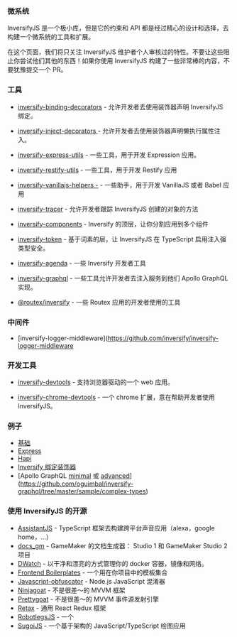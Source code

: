 ### 微系统

InversifyJS 是一个极小库，但是它的约束和 API 都是经过精心的设计和选择，去构建一个微系统的工具和扩展。

在这个页面，我们将只关注 InversifyJS 维护者个人审核过的特性。不要让这些阻止你尝试他们其他的东西！如果你使用 InversifyJS 构建了一些非常棒的内容，不要犹豫提交一个 PR。

### 工具

- [inversify-binding-decorators](https://github.com/inversify/inversify-binding-decorators) - 允许开发者去使用装饰器声明 InversifyJS 绑定。

- [inversify-inject-decorators ](https://github.com/inversify/inversify-inject-decorators) - 允许开发者去使用装饰器声明懒执行属性注入。

- [inversify-express-utils](https://github.com/inversify/inversify-express-utils) - 一些工具，用于开发 Expression 应用。

- [inversify-restify-utils](https://github.com/inversify/inversify-restify-utils) - 一些工具，用于开发 Restify 应用

- [inversify-vanillajs-helpers -](https://github.com/inversify/inversify-vanillajs-helpers) - 一些助手，用于开发 VanillaJS 或者 Babel 应用

- [inversify-tracer](https://github.com/tiagomestre/inversify-tracer) - 允许开发者跟踪 InversifyJS 创建的对象的方法

- [inversify-components](https://github.com/webcomputing/inversify-components) - Inversify 的顶层，让你分割应用到多个组件

- [inversify-token](https://github.com/mscharley/inversify-token) - 基于词素的层，让 InversifyJS 在 TypeScript 启用注入强类型安全。

- [inversify-agenda](https://github.com/lautarobock/inversify-agenda) - 一些 Inversify 开发者工具

- [inversify-graphql](https://github.com/oguimbal/inversify-graphql) - 一些工具允许开发者去注入服务到他们 Apollo GraphQL 实现。

- [@routex/inversify](https://github.com/org-redtea/react-inversify) - 一些 Routex 应用的开发者使用的工具

### 中间件

- [inversify-logger-middleware](https://github.com/inversify/inversify-logger-middleware

### 开发工具
- [inversify-devtools](https://github.com/inversify/inversify-devtools) - 支持浏览器驱动的一个 web 应用。

- [inversify-chrome-devtools](https://github.com/inversify/inversify-chrome-devtools) - 一个 chrome 扩展，意在帮助开发者使用 InversifyJS。


### 例子
- [基础](https://github.com/inversify/inversify-basic-example)
- [Express](https://github.com/inversify/inversify-express-example)
- [Hapi](https://github.com/inversify/inversify-hapi-example)
- [Inversify 绑定装饰器](https://github.com/inversify/inversify-express-example/tree/master/BindingDecorators)
- [Apollo GraphQL [minimal](https://github.com/oguimbal/inversify-graphql/tree/master/sample/minimal) 或 [advanced]()](https://github.com/oguimbal/inversify-graphql/tree/master/sample/complex-types)

### 使用 InversifyJS 的开源

- [AssistantJS](http://assistantjs.org/) - TypeScript 框架去构建跨平台声音应用（alexa，google home，...）
- [docs_gm](https://github.com/jhm-ciberman/docs_gm) - GameMaker 的文档生成器： Studio 1 和 GameMaker Studio 2 项目
- [DWatch](https://github.com/Mercateo/dwatch) - 以干净和漂亮的方式管理你的 docker 容器，镜像和网络。
- [Frontend Boilerplates](https://boilerplates.js.org/) - 一个用在你项目中的模板集合
- [Javascript-obfuscator](https://github.com/javascript-obfuscator/javascript-obfuscator) - Node.js JavaScript 混淆器
- [Ninjagoat](https://www.npmjs.com/package/ninjagoat) - 不是很差～的 MVVM 框架
- [Prettygoat](https://www.npmjs.com/package/prettygoat) - 不是很差～的 MVVM 事件源发射引擎
- [Retax](https://github.com/retaxJS) - 通用 React Redux 框架
- [RobotlegsJS](https://github.com/GoodgameStudios/RobotlegsJS) - 一个
- [SugoiJS](https://github.com/sugoiJS/Demo) - 一个基于架构的 JavaScript/TypeScript 绘图应用